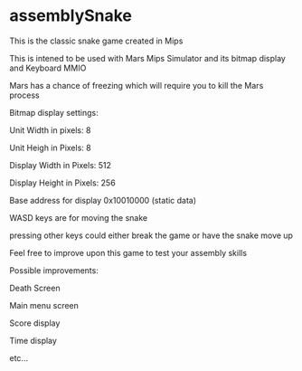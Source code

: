 # assemblySnake
This is the classic snake game created in Mips

This is intened to be used with Mars Mips Simulator and its bitmap display and Keyboard MMIO

Mars has a chance of freezing which will require you to kill the Mars process

Bitmap display settings:

Unit Width in pixels: 8

Unit Heigh in Pixels: 8

Display Width in Pixels: 512

Display Height in Pixels: 256

Base address for display 0x10010000 (static data)


WASD keys are for moving the snake

pressing other keys could either break the game or have the snake move up


Feel free to improve upon this game to test your assembly skills

Possible improvements:

  Death Screen

  Main menu screen

  Score display

  Time display

  etc...
